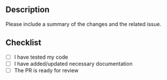 ## Description

Please include a summary of the changes and the related issue. 

## Checklist

- [ ] I have tested my code
- [ ] I have added/updated necessary documentation
- [ ] The PR is ready for review
